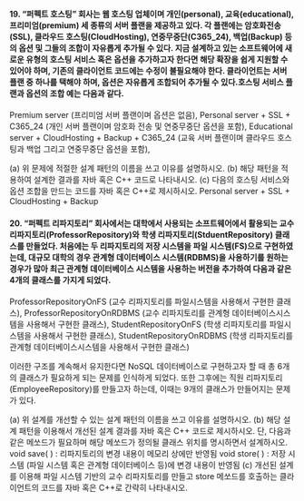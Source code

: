 #### 19. “퍼펙트 호스팅” 회사는 웹 호스팅 업체이며 개인(personal), 교육(educational), 프리미엄(premium) 세 종류의 서버 플랜을 제공하고 있다. 각 플랜에는 암호화전송(SSL), 클라우드 호스팅(CloudHosting), 연중무중단(C365_24), 백업(Backup) 등의 옵션 및 그들의 조합이 자유롭게 추가될 수 있다. 지금 설계하고 있는 소프트웨어에 새로운 유형의 호스팅 서비스 혹은 옵션을 추가하고자 한다면 해당 확장을 쉽게 지원할 수 있어야 하며, 기존의 클라이언트 코드에는 수정이 불필요해야 한다. 클라이언트는 서버 플랜 중 하나를 택해야 하며, 옵션은 자유롭게 조합되어 추가될 수 있다.호스팅 서비스 플랜과 옵션의 조합 예는 다음과 같다.

Premium server (프리미엄 서버 플랜이며 옵션은 없음),
Personal server + SSL + C365_24 (개인 서버 플랜이며 암호화 전송 및 연중무중단 옵션을 포함), 
Educational server + CloudHosting + Backup + C365_24 (교육 서버 플랜이며 클라우드 호스팅과 백업 그리고 연중무중단 옵션을 포함),

(a) 위 문제에 적절한 설계 패턴의 이름을 쓰고 이유를 설명하시오.
(b) 해당 패턴을 적용하여 설계한 결과를 자바 혹은 C++ 코드로 나타내시오. 
(c) 다음의 호스팅 서비스와 옵션 조합을 만드는 코드를 자바 혹은 C++로 제시하시오.
Personal server + SSL + CloudHosting + Backup


#### 20. “퍼펙트 리파지토리” 회사에서는 대학에서 사용되는 소프트웨어에서 활용되는 교수 리파지토리(ProfessorRepository)와 학생 리파지토리(StduentRepository) 클래스를 만들었다. 처음에는 두 리파지토리의 저장 시스템을 파일 시스템(FS)으로 구현하였는데, 대규모 대학의 경우 관계형 데이터베이스 시스템(RDBMS)을 사용하기를 원하는 경우가 많아 최근 관계형 데이터베이스 시스템을 사용하는 버전을 추가하여 다음과 같은 4개의 클래스를 가지게 되었다.

ProfessorRepositoryOnFS (교수 리파지토리를 파일시스템을 사용해서 구현한 클래스), 
ProfessorRepositoryOnRDBMS (교수 리파지토리를 관계형 데이터베이스시스템을 사용해서 구현한 클래스),
StudentRepositoryOnFS (학생 리파지토리를 파일시스템을 사용해서 구현한 클래스), 
StudentRepositoryOnRDBMS (학생 리파지토리를 관계형 데이터베이스시스템을 사용해서 구현한 클래스)

이러한 구조를 계속해서 유지한다면 NoSQL 데이터베이스로 구현하고자 할 때 총 6개의 클래스가 필요하게 되는 문제를 인식하게 되었다. 
또한 그후에는 직원 리파지토리(EmployeeRepository)를 만들고자 하는데, 이때는 9개의 클래스가 만들어지는 문제가 있다. 

(a) 위 설계를 개선할 수 있는 설계 패턴의 이름을 쓰고 이유를 설명하시오.
(b) 해당 설계 패턴을 이용해서 개선된 설계 결과를 자바 혹은 C++ 코드로 제시하시오. 단, 다음과 같은 메쏘드가 필요하며 해당 메쏘드가 정의될 클래스 위치를 명시하면서 설계하시오.
void save( ) : 리파지토리의 변경 내용이 메모리 상에만 반영됨
void store( ) : 저장 시스템 (파일 시스템 혹은 관계형 데이터베이스 등)에 변경 내용이 반영됨
(c) 개선된 설계를 이용해 파일 시스템 기반의 교수 리파지토리를 만들고 store 메쏘드를 호출하는 클라이언트의 코드를 자바 혹은 C++로 간략히 나타내시오. 



